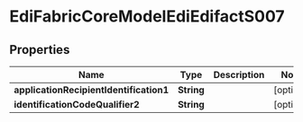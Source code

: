 
# EdiFabricCoreModelEdiEdifactS007

## Properties
Name | Type | Description | Notes
------------ | ------------- | ------------- | -------------
**applicationRecipientIdentification1** | **String** |  |  [optional]
**identificationCodeQualifier2** | **String** |  |  [optional]



